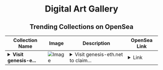 <div align="center">

# Digital Art Gallery

## Trending Collections on OpenSea

| Collection Name                       | Image                                                                                     | Description                       | OpenSea Link                                                                                          |
|---------------------------------------|-------------------------------------------------------------------------------------------|-----------------------------------|--------------------------------------------------------------------------------------------------------|
| **<details><summary>Visit genesis-e...</summary>Visit genesis-eth.net to claim rewards</details>** | ![Image](https://i.seadn.io/s/raw/files/41d938efb2b524f9265ba87de126b153.png?w=500&auto=format?w=200&auto=format) | <details><summary>Visit genesis-eth.net to claim...</summary>Visit genesis-eth.net to claim rewards</details> | <details><summary>Link</summary>[Visit genesis-eth.net to claim rewards](https://opensea.io/collection/visit-genesis-eth-net-to-claim-rewards-7)</details> |

</div>